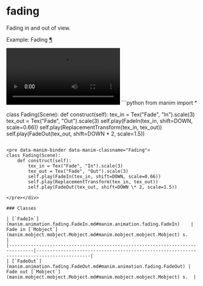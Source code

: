 # fading

Fading in and out of view.

<div id="fading" class="admonition admonition-manim-example">
<p class="admonition-title">Example: Fading <a class="headerlink" href="#fading">¶</a></p><video
    class="manim-video"
    controls
    loop
    autoplay
    src="./Fading-1.mp4">
</video>
```python
from manim import *

class Fading(Scene):
    def construct(self):
        tex_in = Tex("Fade", "In").scale(3)
        tex_out = Tex("Fade", "Out").scale(3)
        self.play(FadeIn(tex_in, shift=DOWN, scale=0.66))
        self.play(ReplacementTransform(tex_in, tex_out))
        self.play(FadeOut(tex_out, shift=DOWN * 2, scale=1.5))
```

<pre data-manim-binder data-manim-classname="Fading">
class Fading(Scene):
    def construct(self):
        tex_in = Tex("Fade", "In").scale(3)
        tex_out = Tex("Fade", "Out").scale(3)
        self.play(FadeIn(tex_in, shift=DOWN, scale=0.66))
        self.play(ReplacementTransform(tex_in, tex_out))
        self.play(FadeOut(tex_out, shift=DOWN \* 2, scale=1.5))

</pre></div>

### Classes

| [`FadeIn`](manim.animation.fading.FadeIn.md#manim.animation.fading.FadeIn)    | Fade in [`Mobject`](manim.mobject.mobject.Mobject.md#manim.mobject.mobject.Mobject) s.   |
|-------------------------------------------------------------------------------|------------------------------------------------------------------------------------------|
| [`FadeOut`](manim.animation.fading.FadeOut.md#manim.animation.fading.FadeOut) | Fade out [`Mobject`](manim.mobject.mobject.Mobject.md#manim.mobject.mobject.Mobject) s.  |
